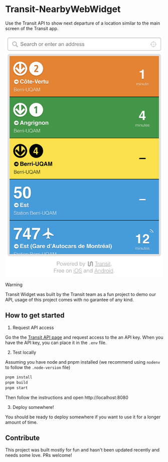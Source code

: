 # Transit-NearbyWebWidget
Use the Transit API to show next departure of a location similar to the main screen of the Transit app. 

![Transit-NearbyWebWidget Screenshot](./screenshot.png)

> [!WARNING]  
> Transit Widget was built by the Transit team as a fun project to demo our API, usage of this project comes with no garantee of any kind. 

## How to get started 

1) Request API access

Go the the [Transit API page](https://transitapp.com/apis) and request access to the an API key.  When you have the API key, you can place it in the `.env` file. 

2) Test locally

Assuming you have node and pnpm installed (we recommend using `nodenv` to follow the `.node-version` file)

```sh
pnpm install
pnpm build
pnpm start
```

Then follow the instructions and open http://localhost:8080

3) Deploy somewhere! 

You should be ready to deploy somewhere if you want to use it for a longer amount of time. 

## Contribute

This project was built mostly for fun and hasn't been updated recently and needs some love. PRs welcome!

